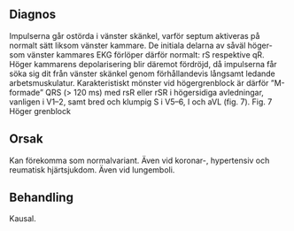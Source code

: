## Diagnos

Impulserna går ostörda i vänster skänkel, varför septum aktiveras på normalt sätt liksom vänster kammare. De initiala delarna av såväl höger- som vänster kammares EKG förlöper därför normalt: rS respektive qR. Höger kammarens depolarisering blir däremot fördröjd, då impulserna får söka sig dit från vänster skänkel genom förhållandevis långsamt ledande arbetsmuskulatur. Karakteristiskt mönster vid högergrenblock är därför ”M-formade” QRS (> 120 ms) med rsR eller rSR i högersidiga avledningar, vanligen i V1–2, samt bred och klumpig S i V5–6, I och aVL (fig. 7).
Fig. 7 Höger grenblock

## Orsak

Kan förekomma som normalvariant. Även vid koronar-, hypertensiv och reumatisk hjärtsjukdom. Även vid lungemboli.

## Behandling

Kausal.

